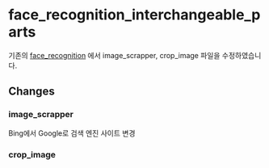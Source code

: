 # face_recognition_interchangeable_parts

기존의 [face_recognition] 에서 image_scrapper, crop_image 파일을 수정하였습니다.

[face_recognition]: https://github.com/seonghunkim-ai/face_recognition

## Changes

### image_scrapper
Bing에서 Google로 검색 엔진 사이트 변경

### crop_image

